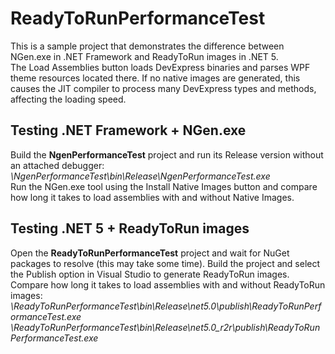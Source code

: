 # ReadyToRunPerformanceTest
This is a sample project that demonstrates the difference between NGen.exe in .NET Framework and ReadyToRun images in .NET 5.  
The Load Assemblies button loads DevExpress binaries and parses WPF theme resources located there. If no native images are generated, this causes the JIT compiler to process many DevExpress types and methods, affecting the loading speed.
## Testing .NET Framework + NGen.exe
Build the **NgenPerformanceTest** project and run its Release version without an attached debugger:  
*\NgenPerformanceTest\bin\Release\NgenPerformanceTest.exe*  
Run the NGen.exe tool using the Install Native Images button and compare how long it takes to load assemblies with and without Native Images.
## Testing .NET 5 + ReadyToRun images
Open the **ReadyToRunPerformanceTest** project and wait for NuGet packages to resolve (this may take some time). Build the project and select the Publish option in Visual Studio to generate ReadyToRun images. Compare how long it takes to load assemblies with and without ReadyToRun images:  
*\ReadyToRunPerformanceTest\bin\Release\net5.0\publish\ReadyToRunPerformanceTest.exe*
*\ReadyToRunPerformanceTest\bin\Release\net5.0_r2r\publish\ReadyToRunPerformanceTest.exe*
